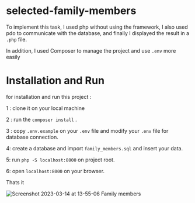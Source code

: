 # selected-family-members

To implement this task, I used php without using the framework,
I also used pdo to communicate with the database, and finally I displayed the result in a ‍‍‍```.php``` file.

In addition, I used Composer to manage the project and use ```.env``` more easily

# Installation and Run

for installation and run this project :

1 : clone it on your local machine

2 : run the ```composer install``` .

3 : copy ```.env.example``` on your ```.env``` file and modify your ```.env``` file for database connection.

4: create a database and import ```family_members.sql``` and insert your data.

5: run ```php -S localhost:8000``` on project root.

6: open ```localhost:8000``` on your browser.


Thats it


![Screenshot 2023-03-14 at 13-55-06 Family members](https://user-images.githubusercontent.com/42310147/224971693-f4794f86-7da4-4837-9909-b4ebb02ee62b.png)
